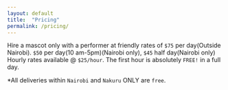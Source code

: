 ```yaml
---
layout: default
title:  "Pricing"
permalink: /pricing/
---
```



Hire a mascot only with a performer at friendly rates of `$75` per day(Outside Nairobi). `$50` per day(10 am-5pm)(Nairobi only), `$45` half day(Nairobi only) Hourly rates available @ `$25/hour`. The first hour is absolutely `FREE!` in a full day. 

*All deliveries within `Nairobi` and `Nakuru` ONLY are `free`.

